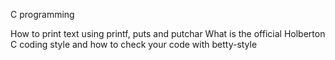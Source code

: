 C programming 

How to print text using printf, puts and putchar
What is the official Holberton C coding style and how to check your code with betty-style

